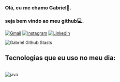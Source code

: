 ### Olá, eu me chamo Gabriel👋.
### seja bem vindo ao meu github💻.

[![Gmail](https://img.shields.io/badge/Gmail-D14836?style=for-the-badge&logo=gmail&logoColor=white
)](gabriel2001td@gmail.com) [![Instagram](https://img.shields.io/badge/Instagram-E4405F?style=for-the-badge&logo=instagram&logoColor=white
)](https://www.instagram.com/gabriel_dilho/?igshid=MzMyNGUyNmU2YQ%3D%3D) [![Linkedin](https://img.shields.io/badge/LinkedIn-0077B5?style=for-the-badge&logo=linkedin&logoColor=white
)](https://www.linkedin.com/in/gabriel-td-b81a83297/)

![ Gabriel Github Stasts](https://github-readme-stats.vercel.app/api?username=dilho01&theme=blue-green)

## Tecnologias que eu uso no meu dia:

<div style= "display: inline_block"><br/> 
  <img align= "center" alt= "java" src= "https://img.shields.io/badge/Java-ED8B00?style=for-the-badge&logo=openjdk&logoColor=white" />
  
</div>

